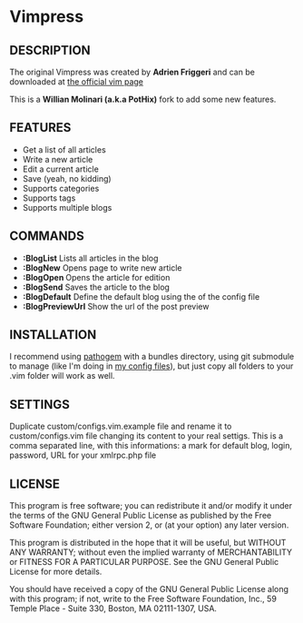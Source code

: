 Vimpress
========

## DESCRIPTION

The original Vimpress was created by **Adrien Friggeri** and can be downloaded at [the official vim page](http://www.vim.org/scripts/script.php?script_id=1953)

This is a **Willian Molinari (a.k.a PotHix)** fork to add some new features.


## FEATURES

* Get a list of all articles
* Write a new article
* Edit a current article
* Save (yeah, no kidding)
* Supports categories
* Supports tags
* Supports multiple blogs


## COMMANDS

* **:BlogList** Lists all articles in the blog
* **:BlogNew** Opens page to write new article
* **:BlogOpen <id>** Opens the article <id> for edition
* **:BlogSend** Saves the article to the blog
* **:BlogDefault** Define the default blog using the <index> of the config file
* **:BlogPreviewUrl** Show the url of the post preview


## INSTALLATION

I recommend using [pathogem](https://github.com/tpope/vim-pathogen) with a bundles directory, using git submodule to manage (like I'm doing in [my config files](https://github.com/PotHix/pothix-vimfiles)),
but just copy all folders to your .vim folder will work as well.


## SETTINGS

Duplicate custom/configs.vim.example file and rename it to
custom/configs.vim file changing its content to your real settigs.
This is a comma separated line, with this informations:
a mark for default blog, login, password, URL for your xmlrpc.php file


## LICENSE

This program is free software; you can redistribute it and/or modify
it under the terms of the GNU General Public License as published by
the Free Software Foundation; either version 2, or (at your option)
any later version.

This program is distributed in the hope that it will be useful,
but WITHOUT ANY WARRANTY; without even the implied warranty of
MERCHANTABILITY or FITNESS FOR A PARTICULAR PURPOSE.  See the
GNU General Public License for more details.

You should have received a copy of the GNU General Public License
along with this program; if not, write to the Free Software Foundation,
Inc., 59 Temple Place - Suite 330, Boston, MA 02111-1307, USA.

